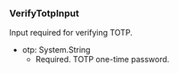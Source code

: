 ### VerifyTotpInput
Input required for verifying TOTP.

- otp: System.String
  - Required. TOTP one-time password.
